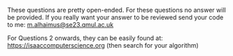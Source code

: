 These questions are pretty open-ended. For these questions no answer will be provided. 
If you really want your answer to be reviewed send your code to me: m.alhaimus@se23.qmul.ac.uk

For Questions 2 onwards, they can be easily found at: https://isaaccomputerscience.org (then search for your algorithm)

